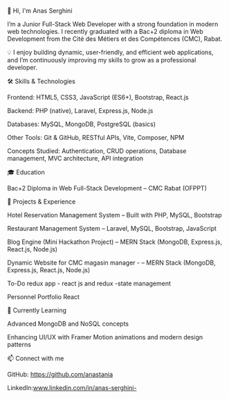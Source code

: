 👋 Hi, I'm Anas Serghini

I’m a Junior Full-Stack Web Developer with a strong foundation in modern web technologies. I recently graduated with a Bac+2 diploma in Web Development from the Cité des Métiers et des Compétences (CMC), Rabat.

💡 I enjoy building dynamic, user-friendly, and efficient web applications, and I’m continuously improving my skills to grow as a professional developer.

🛠️ Skills & Technologies

Frontend: HTML5, CSS3, JavaScript (ES6+), Bootstrap, React.js

Backend: PHP (native), Laravel, Express.js, Node.js

Databases: MySQL, MongoDB, PostgreSQL (basics)

Other Tools: Git & GitHub, RESTful APIs, Vite, Composer, NPM

Concepts Studied: Authentication, CRUD operations, Database management, MVC architecture, API integration

🎓 Education

Bac+2 Diploma in Web Full-Stack Development – CMC Rabat (OFPPT)

🚀 Projects & Experience

Hotel Reservation Management System – Built with PHP, MySQL, Bootstrap

Restaurant Management System – Laravel, MySQL, Bootstrap, JavaScript

Blog Engine (Mini Hackathon Project) – MERN Stack (MongoDB, Express.js, React.js, Node.js)

Dynamic Website for CMC magasin manager - – MERN Stack (MongoDB, Express.js, React.js, Node.js)

To-Do redux app - react js and redux -state management

Personnel Portfolio  React

🌱 Currently Learning

Advanced MongoDB and NoSQL concepts

Enhancing UI/UX with Framer Motion animations and modern design patterns

📫 Connect with me

GitHub: https://github.com/anastania

LinkedIn:www.linkedin.com/in/anas-serghini-
